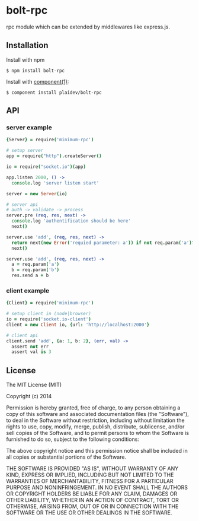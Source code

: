 # bolt-rpc

rpc module which can be extended by middlewares like express.js.

## Installation

  Install with npm

    $ npm install bolt-rpc

  Install with [component(1)](http://component.io):

    $ component install plaidev/bolt-rpc

## API

### server example

```coffeescript
{Server} = require('minimum-rpc')

# setup server
app = require("http").createServer()

io = require("socket.io")(app)

app.listen 2000, () ->
  console.log 'server listen start'

server = new Server(io)

# server api
# auth -> validate -> process
server.pre (req, res, next) ->
  console.log 'authentification should be here'
  next()

server.use 'add', (req, res, next) ->
  return next(new Error('requied parameter: a')) if not req.param('a')?
  next()

server.use 'add', (req, res, next) ->
  a = req.param('a')
  b = req.param('b')
  res.send a + b

```

### client example

```coffeescript
{Client} = require('minimum-rpc')

# setup client in (node|browser)
io = require('socket.io-client')
client = new Client io, {url: 'http://localhost:2000'}

# client api
client.send 'add', {a: 1, b: 2}, (err, val) ->
  assert not err
  assert val is 3

```


## License

  The MIT License (MIT)

  Copyright (c) 2014 <copyright holders>

  Permission is hereby granted, free of charge, to any person obtaining a copy
  of this software and associated documentation files (the "Software"), to deal
  in the Software without restriction, including without limitation the rights
  to use, copy, modify, merge, publish, distribute, sublicense, and/or sell
  copies of the Software, and to permit persons to whom the Software is
  furnished to do so, subject to the following conditions:

  The above copyright notice and this permission notice shall be included in
  all copies or substantial portions of the Software.

  THE SOFTWARE IS PROVIDED "AS IS", WITHOUT WARRANTY OF ANY KIND, EXPRESS OR
  IMPLIED, INCLUDING BUT NOT LIMITED TO THE WARRANTIES OF MERCHANTABILITY,
  FITNESS FOR A PARTICULAR PURPOSE AND NONINFRINGEMENT. IN NO EVENT SHALL THE
  AUTHORS OR COPYRIGHT HOLDERS BE LIABLE FOR ANY CLAIM, DAMAGES OR OTHER
  LIABILITY, WHETHER IN AN ACTION OF CONTRACT, TORT OR OTHERWISE, ARISING FROM,
  OUT OF OR IN CONNECTION WITH THE SOFTWARE OR THE USE OR OTHER DEALINGS IN
  THE SOFTWARE.